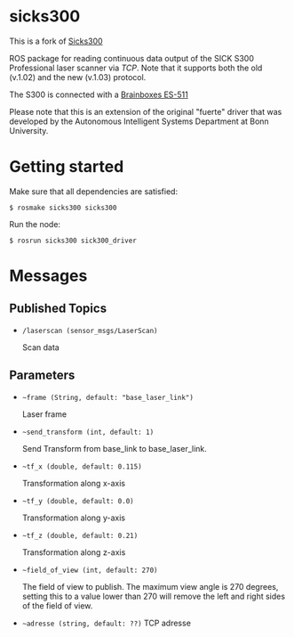 sicks300
========

This is a fork of [Sicks300](https://github.com/bohlender/sicks300)

ROS package for reading continuous data output of the SICK S300 Professional laser scanner via *TCP*. Note that it supports both the old (v.1.02) and the new (v.1.03) protocol.

The S300 is connected with a [Brainboxes ES-511](http://www.brainboxes.com/product/es-511/industrial-ethernet-to-serial-1xrs232-422-485)

Please note that this is an extension of the original "fuerte" driver that was developed by the Autonomous Intelligent Systems Department at Bonn University.

Getting started
===============

Make sure that all dependencies are satisfied:

    $ rosmake sicks300 sicks300

Run the node:

    $ rosrun sicks300 sick300_driver

Messages
========

Published Topics
----------------

* `/laserscan (sensor_msgs/LaserScan)`

    Scan data 

Parameters
----------

* `~frame (String, default: "base_laser_link")`

    Laser frame 

* `~send_transform (int, default: 1)`

    Send Transform from base_link to base_laser_link. 

* `~tf_x (double, default: 0.115)`

    Transformation along x-axis 

* `~tf_y (double, default: 0.0)`

    Transformation along y-axis 

* `~tf_z (double, default: 0.21)`

    Transformation along z-axis 

* `~field_of_view (int, default: 270)`

    The field of view to publish. The maximum view angle is 270 degrees, setting this to a value lower than 270 will remove the left and right sides of the field of view. 

* `~adresse (string, default: ??)`
    TCP adresse
